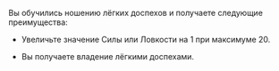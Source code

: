 Вы обучились ношению лёгких доспехов и получаете следующие преимущества:





- Увеличьте значение Силы или Ловкости на 1 при максимуме 20.

- Вы получаете владение лёгкими доспехами.

